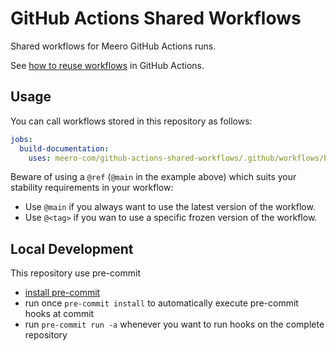 # GitHub Actions Shared Workflows

Shared workflows for Meero GitHub Actions runs.

See [how to reuse workflows](https://docs.github.com/en/actions/using-workflows/reusing-workflows) in GitHub Actions.

## Usage

You can call workflows stored in this repository as follows:

```yaml
jobs:
  build-documentation:
    uses: meero-com/github-actions-shared-workflows/.github/workflows/build-documentation.yml@main
```

Beware of using a `@ref` (`@main` in the example above) which suits your stability requirements in your workflow:

* Use `@main` if you always want to use the latest version of the workflow.
* Use `@<tag>` if you wan to use a specific frozen version of the workflow.

## Local Development

This repository use pre-commit

- [install pre-commit](https://pre-commit.com/index.html#install)
- run once `pre-commit install` to automatically execute pre-commit hooks at commit
- run `pre-commit run -a` whenever you want to run hooks on the complete repository
